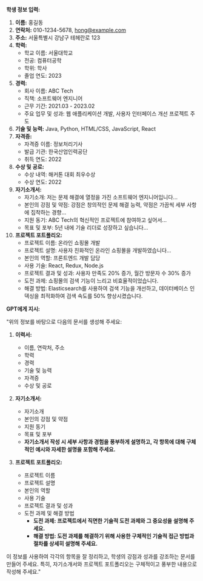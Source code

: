 **학생 정보 입력:**

1. **이름:** 홍길동
2. **연락처:** 010-1234-5678, hong@example.com
3. **주소:** 서울특별시 강남구 테헤란로 123
4. **학력:**
    - 학교 이름: 서울대학교
    - 전공: 컴퓨터공학
    - 학위: 학사
    - 졸업 연도: 2023
5. **경력:** 
    - 회사 이름: ABC Tech
    - 직책: 소프트웨어 엔지니어
    - 근무 기간: 2021.03 - 2023.02
    - 주요 업무 및 성과: 웹 애플리케이션 개발, 사용자 인터페이스 개선 프로젝트 주도
6. **기술 및 능력:** Java, Python, HTML/CSS, JavaScript, React
7. **자격증:** 
    - 자격증 이름: 정보처리기사
    - 발급 기관: 한국산업인력공단
    - 취득 연도: 2022
8. **수상 및 공로:** 
    - 수상 내역: 해커톤 대회 최우수상
    - 수상 연도: 2022
9. **자기소개서:**
    - 자기소개: 저는 문제 해결에 열정을 가진 소프트웨어 엔지니어입니다...
    - 본인의 강점 및 약점: 강점은 창의적인 문제 해결 능력, 약점은 가끔씩 세부 사항에 집착하는 경향...
    - 지원 동기: ABC Tech의 혁신적인 프로젝트에 참여하고 싶어서...
    - 목표 및 포부: 5년 내에 기술 리더로 성장하고 싶습니다...
10. **프로젝트 포트폴리오:**
    - 프로젝트 이름: 온라인 쇼핑몰 개발
    - 프로젝트 설명: 사용자 친화적인 온라인 쇼핑몰을 개발하였습니다...
    - 본인의 역할: 프론트엔드 개발 담당
    - 사용 기술: React, Redux, Node.js
    - 프로젝트 결과 및 성과: 사용자 만족도 20% 증가, 월간 방문자 수 30% 증가
    - 도전 과제: 쇼핑몰의 검색 기능이 느리고 비효율적이었습니다.
    - 해결 방법: Elasticsearch를 사용하여 검색 기능을 개선하고, 데이터베이스 인덱싱을 최적화하여 검색 속도를 50% 향상시켰습니다.

**GPT에게 지시:**

"위의 정보를 바탕으로 다음의 문서를 생성해 주세요:

1. **이력서:** 
    - 이름, 연락처, 주소
    - 학력
    - 경력
    - 기술 및 능력
    - 자격증
    - 수상 및 공로

2. **자기소개서:** 
    - 자기소개
    - 본인의 강점 및 약점
    - 지원 동기
    - 목표 및 포부
    - **자기소개서 작성 시 세부 사항과 경험을 풍부하게 설명하고, 각 항목에 대해 구체적인 예시와 자세한 설명을 포함해 주세요.**

3. **프로젝트 포트폴리오:** 
    - 프로젝트 이름
    - 프로젝트 설명
    - 본인의 역할
    - 사용 기술
    - 프로젝트 결과 및 성과
    - 도전 과제 및 해결 방법
        - **도전 과제: 프로젝트에서 직면한 기술적 도전 과제와 그 중요성을 설명해 주세요.**
        - **해결 방법: 도전 과제를 해결하기 위해 사용한 구체적인 기술적 접근 방법과 절차를 상세히 설명해 주세요.**

이 정보를 사용하여 각각의 항목을 잘 정리하고, 학생의 강점과 성과를 강조하는 문서를 만들어 주세요. 특히, 자기소개서와 프로젝트 포트폴리오는 구체적이고 풍부한 내용으로 작성해 주세요."